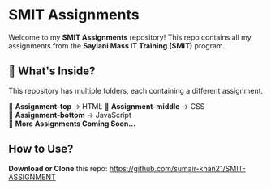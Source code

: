 # SMIT Assignments  

Welcome to my **SMIT Assignments** repository! This repo contains all my assignments from the **Saylani Mass IT Training (SMIT)** program.  

## 📂 What's Inside?  
This repository has multiple folders, each containing a different assignment.  

📁 **Assignment-top** → HTML
📁 **Assignment-middle** → CSS  
📁 **Assignment-bottom** → JavaScript  
📁 **More Assignments Coming Soon...**  

##  How to Use?  
 **Download or Clone** this repo:  https://github.com/sumair-khan21/SMIT-ASSIGNMENT
